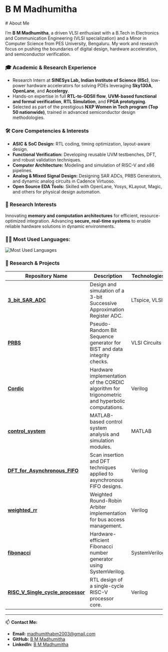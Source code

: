 <h1 align="left">B M Madhumitha</h1>
# About Me

I’m **B M Madhumitha**, a driven VLSI enthusiast with a B.Tech in Electronics and Communication Engineering (VLSI specialization) and a Minor in Computer Science from PES University, Bengaluru. My work and research focus on pushing the boundaries of digital design, hardware acceleration, and semiconductor verification.

### 🎓 Academic & Research Experience
- Research Intern at **SINESys Lab, Indian Institute of Science (IISc)**, low-power hardware accelerators for solving PDEs leveraging **Sky130A**, **OpenLane**, and **Accelergy**.
- Hands-on expertise in full **RTL-to-GDSII flow**, **UVM-based functional and formal verification**, **RTL Simulation**, and **FPGA prototyping**.
- Selected as part of the prestigious **NXP Women in Tech program (Top 50 nationwide)**, trained in advanced semiconductor design methodologies.

### 🛠️ Core Competencies & Interests
- **ASIC & SoC Design:** RTL coding, timing optimization, layout-aware design.
- **Functional Verification:** Developing reusable UVM testbenches, DFT, and robust validation techniques.
- **Computer Architecture:** Modeling and simulation of RISC-V and x86 pipelines.
- **Analog & Mixed Signal Design:** Designing SAR ADCs, PRBS Generators, and dynamic analog circuits in Cadence Virtuoso.
- **Open Source EDA Tools:** Skilled with OpenLane, Yosys, KLayout, Magic, and others for physical design automation.

### 🔬 Research Interests
Innovating **memory and computation architectures** for efficient, resource-optimized integration. Advancing **secure, real-time systems** to enable reliable hardware solutions in dynamic environments.

<h3 align="left">🧑‍💻 Most Used Languages:</h3>

<p align="left">
  <img src="https://github-readme-stats.vercel.app/api/top-langs/?username=bmmadhumitha&layout=compact&theme=dark&hide_title=true&langs_count=8" alt="Most Used Languages" />
</p>

### 🔬 Research & Projects

| Repository Name | Description | Technologies |
|-----------------|-------------|--------------|
| [**3_bit_SAR_ADC**](https://github.com/BMMADHUMITHA/3_bit_SAR_ADC) | Design and simulation of a 3-bit Successive Approximation Register ADC. | LTspice, VLSI |
| [**PRBS**](https://github.com/BMMADHUMITHA/PRBS) | Pseudo-Random Bit Sequence generator for BIST and data integrity checks. | VLSI Circuits |
| [**Cordic**](https://github.com/BMMADHUMITHA/Cordic) | Hardware implementation of the CORDIC algorithm for trigonometric and hyperbolic computations. | Verilog |
| [**control_system**](https://github.com/BMMADHUMITHA/control_system) | MATLAB-based control system analysis and simulation modules. | MATLAB |
| [**DFT_for_Asynchronous_FIFO**](https://github.com/BMMADHUMITHA/DFT_for_Asynchronous_FIFO) | Scan insertion and DFT techniques applied to asynchronous FIFO designs. | Verilog |
| [**weighted_rr**](https://github.com/BMMADHUMITHA/weighted_rr) | Weighted Round-Robin Arbiter implementation for bus access management. | Verilog |
| [**fibonacci**](https://github.com/BMMADHUMITHA/fibonacci) | Hardware-efficient Fibonacci number generator using SystemVerilog. | SystemVerilog |
| [**RISC_V_Single_cycle_processor**](https://github.com/BMMADHUMITHA/RISC_V_Single_cycle_processor) | RTL design of a single-cycle RISC-V processor core. | Verilog |


---

📫 **Contact Me:**  
- **Email:** [madhumithabm2003@gmail.com](mailto:madhumithabm2003@gmail.com)  
- **GitHub:** [B M Madhumitha](https://github.com/BMMADHUMITHA)  
- **LinkedIn:** [B M Madhumitha](https://www.linkedin.com/in/b-m-madhumitha-3b66a8280/)  
